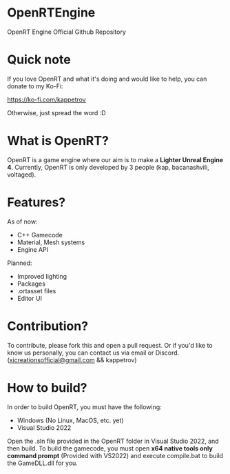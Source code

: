 # OpenRTEngine
OpenRT Engine Official Github Repository

# Quick note
If you love OpenRT and what it's doing and would like to help, you can donate to my Ko-Fi:

https://ko-fi.com/kappetrov

Otherwise, just spread the word :D

# What is OpenRT?
OpenRT is a game engine where our aim is to make a **Lighter Unreal Engine 4**. Currently, OpenRT is only developed by 3 people (kap, bacanashvili, voltaged).

# Features?
As of now:
- C++ Gamecode
- Material, Mesh systems
- Engine API
  
Planned:
- Improved lighting
- Packages
- .ortasset files
- Editor UI

# Contribution?
To contribute, please fork this and open a pull request. Or if you'd like to know us personally, you can contact us via email or Discord. (xicreationsofficial@gmail.com && kappetrov)

# How to build?
In order to build OpenRT, you must have the following:
- Windows (No Linux, MacOS, etc. yet)
- Visual Studio 2022

Open the .sln file provided in the OpenRT folder in Visual Studio 2022, and then build. To build the gamecode, you must open **x64 native tools only command prompt** (Provided with VS2022) and execute compile.bat to build the GameDLL.dll for you.
